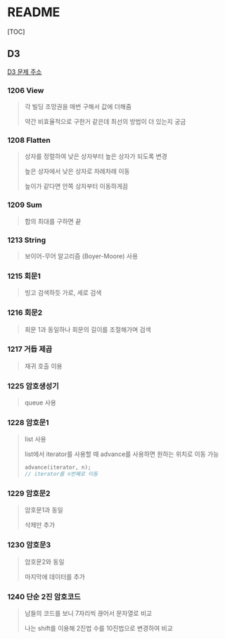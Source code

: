 # README

[TOC]

## D3

[D3 문제 주소](https://swexpertacademy.com/main/code/problem/problemList.do?problemLevel=3&problemTitle=&orderBy=FIRST_REG_DATETIME&select-1=3&pageSize=10&pageIndex=1)



### 1206 View

> 각 빌딩 조망권을 매번 구해서 값에 더해줌
>
> 약간 비효율적으로 구한거 같은데 최선의 방법이 더 있는지 궁금



### 1208 Flatten

> 상자를 정렬하여 낮은 상자부터 높은 상자가 되도록 변경
>
> 높은 상자에서 낮은 상자로 차례차례 이동
>
> 높이가 같다면 안쪽 상자부터 이동하게끔



### 1209 Sum

>합의 최대를 구하면 끝



### 1213 String

> 보이어-무어 알고리즘 (Boyer-Moore) 사용



### 1215 회문1

> 빙고 검색하듯 가로, 세로 검색



### 1216 회문2

>회문 1과 동일하나 회문의 길이를 조절해가며 검색



### 1217 거듭 제곱

> 재귀 호출 이용



### 1225 암호생성기

> queue 사용



### 1228 암호문1

> list 사용
>
> list에서 iterator를 사용할 때 advance를 사용하면 원하는 위치로 이동 가능
>
> ```cpp
> advance(iterator, n);
> // iterator를 n번째로 이동
> ```



### 1229 암호문2

> 암호문1과 동일
>
> 삭제만 추가



### 1230 암호문3

> 암호문2와 동일
>
> 마지막에 데이터를 추가



### 1240 단순 2진 암호코드

> 남들의 코드를 보니 7자리씩 끊어서 문자열로 비교
>
> 나는 shift를 이용해 2진법 수를 10진법으로 변경하여 비교